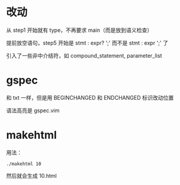 # 改动
从 step1 开始就有 type，不再要求 main（而是放到语义检查）

提前放空语句，step5 开始是
    stmt : expr? ';'
而不是
    stmt : expr ';'
了

引入了一些非中介结符，如 compound_statement, parameter_list



# gspec
和 txt 一样，但是用 BEGINCHANGED 和 ENDCHANGED 标识改动位置

语法高亮是 gspec.vim

# makehtml
用法：
```
./makehtml 10
```

然后就会生成 10.html
